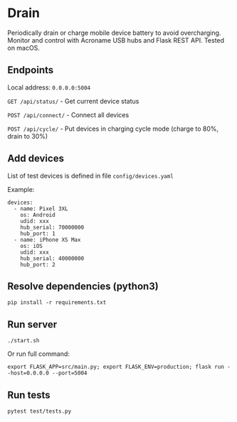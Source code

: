 # Drain
Periodically drain or charge mobile device battery to avoid overcharging. 
Monitor and control with Acroname USB hubs and Flask REST API. Tested on macOS.


## Endpoints
Local address: `0.0.0.0:5004`


`GET /api/status/` - Get current device status

`POST /api/connect/` - Connect all devices

`POST /api/cycle/` - Put devices in charging cycle mode (charge to 80%, drain to 30%)

## Add devices
List of test devices is defined in file `config/devices.yaml`

Example:
```
devices:
  - name: Pixel 3XL
    os: Android
    udid: xxx
    hub_serial: 70000000
    hub_port: 1
  - name: iPhone XS Max
    os: iOS
    udid: xxx
    hub_serial: 40000000
    hub_port: 2
```
## Resolve dependencies (python3)
```
pip install -r requirements.txt
```

## Run server
```
./start.sh
```

Or run full command:
```
export FLASK_APP=src/main.py; export FLASK_ENV=production; flask run --host=0.0.0.0 --port=5004
```

## Run tests
```
pytest test/tests.py
```